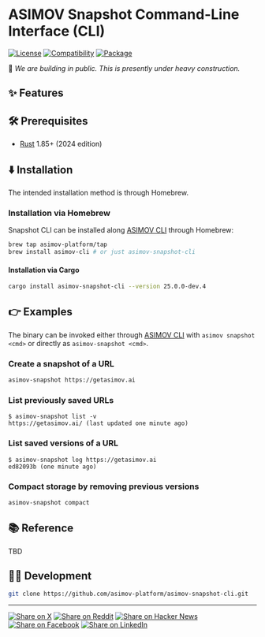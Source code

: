 # ASIMOV Snapshot Command-Line Interface (CLI)

[![License](https://img.shields.io/badge/license-Public%20Domain-blue.svg)](https://unlicense.org)
[![Compatibility](https://img.shields.io/badge/rust-1.85%2B-blue)](https://blog.rust-lang.org/2025/02/20/Rust-1.85.0/)
[![Package](https://img.shields.io/crates/v/asimov-snapshot-cli)](https://crates.io/crates/asimov-snapshot-cli)

🚧 _We are building in public. This is presently under heavy construction._

## ✨ Features

## 🛠️ Prerequisites

- [Rust](https://rust-lang.org) 1.85+ (2024 edition)

## ⬇️ Installation

The intended installation method is through Homebrew.

### Installation via Homebrew

Snapshot CLI can be installed along [ASIMOV CLI] through Homebrew:

```bash
brew tap asimov-platform/tap
brew install asimov-cli # or just asimov-snapshot-cli
```

#### Installation via Cargo

```bash
cargo install asimov-snapshot-cli --version 25.0.0-dev.4
```

## 👉 Examples

The binary can be invoked either through [ASIMOV CLI] with `asimov snapshot <cmd>` or directly as `asimov-snapshot <cmd>`.

### Create a snapshot of a URL

```bash
asimov-snapshot https://getasimov.ai
```

### List previously saved URLs

```console
$ asimov-snapshot list -v
https://getasimov.ai/ (last updated one minute ago)
```

### List saved versions of a URL

```console
$ asimov-snapshot log https://getasimov.ai
ed82093b (one minute ago)
```

### Compact storage by removing previous versions

```bash
asimov-snapshot compact
```

## 📚 Reference

TBD

## 👨‍💻 Development

```bash
git clone https://github.com/asimov-platform/asimov-snapshot-cli.git
```

---

[![Share on X](https://img.shields.io/badge/share%20on-x-03A9F4?logo=x)](https://x.com/intent/post?url=https://github.com/asimov-platform/asimov-snapshot-cli&text=ASIMOV%20Snapshot%20Command-Line%20Interface%20%28CLI%29)
[![Share on Reddit](https://img.shields.io/badge/share%20on-reddit-red?logo=reddit)](https://reddit.com/submit?url=https://github.com/asimov-platform/asimov-snapshot-cli&title=ASIMOV%20Snapshot%20Command-Line%20Interface%20%28CLI%29)
[![Share on Hacker News](https://img.shields.io/badge/share%20on-hn-orange?logo=ycombinator)](https://news.ycombinator.com/submitlink?u=https://github.com/asimov-platform/asimov-snapshot-cli&t=ASIMOV%20Snapshot%20Command-Line%20Interface%20%28CLI%29)
[![Share on Facebook](https://img.shields.io/badge/share%20on-fb-1976D2?logo=facebook)](https://www.facebook.com/sharer/sharer.php?u=https://github.com/asimov-platform/asimov-snapshot-cli)
[![Share on LinkedIn](https://img.shields.io/badge/share%20on-linkedin-3949AB?logo=linkedin)](https://www.linkedin.com/sharing/share-offsite/?url=https://github.com/asimov-platform/asimov-snapshot-cli)

[ASIMOV CLI]: https://github.com/asimov-platform/asimov-cli
